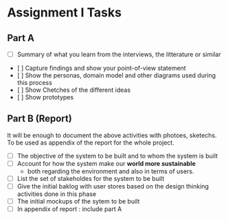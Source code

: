 # Assignment I Tasks

## Part A

- [ ] Summary of what you learn from the interviews, the litterature or similar
- [ ] Capture findings and show your point-of-view statement
- [ ] Show the personas, domain model and other diagrams used during this process
- [ ] Show Chetches of the different ideas
- [ ] Show prototypes

## Part B (Report)

It will be enough to document the above activities with photoes, sketechs. To be used as appendix of the report for the whole project.

- [ ] The objective of the system to be built and to whom the system is built
- [ ] Account for how the system make our **world more sustainable**
  - both regarding the environment and also in terms of users.
- [ ] List the set of stakeholdes for the system to be built
- [ ]  Give the initial baklog with user stores based on the design thinking activities done in this phase
- [ ] The initial mockups of the sytem to be built
- [ ] In appendix of report : include part A